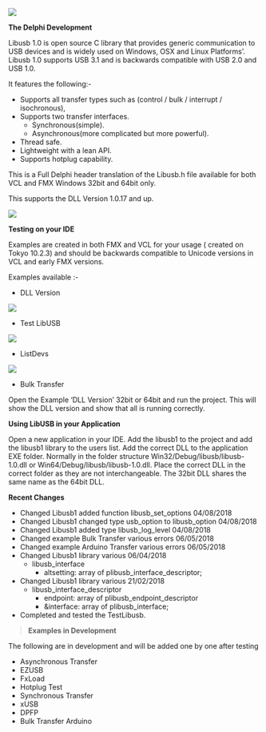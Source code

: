![](media/c073bd0e0ba1bc6330590f0f04173b5f.png)

**The Delphi Development**

Libusb 1.0 is open source C library that provides generic communication to USB
devices and is widely used on Windows, OSX and Linux Platforms’. Libusb 1.0
supports USB 3.1 and is backwards compatible with USB 2.0 and USB 1.0.

It features the following:-

-   Supports all transfer types such as (control / bulk / interrupt /
    isochronous),
-   Supports two transfer interfaces.
    -   Synchronous(simple).
    -   Asynchronous(more complicated but more powerful).
-   Thread safe.
-   Lightweight with a lean API.
-   Supports hotplug capability.

This is a Full Delphi header translation of the Libusb.h file available for both
VCL and FMX Windows 32bit and 64bit only.

This supports the DLL Version 1.0.17 and up.

![](media/5e7e326f1cac06cde584741d41543d22.gif)

**Testing on your IDE**

Examples are created in both FMX and VCL for your usage ( created on Tokyo
10.2.3) and should be backwards compatible to Unicode versions in VCL and early
FMX versions.

Examples available :-

-   DLL Version

![](media/c3c7bec784993da828c9302fc8b567f3.gif)

-   Test LibUSB

![](media/3316d2a33f3684da8b72c9b55c16419b.gif)

-   ListDevs

![](media/de3d28c2bba393cb3b591ed27c01b0d5.gif)

-   Bulk Transfer

Open the Example ‘DLL Version’ 32bit or 64bit and run the project. This will
show the DLL version and show that all is running correctly.

**Using LibUSB in your Application**

Open a new application in your IDE. Add the libusb1 to the project and add the
libusb1 library to the users list. Add the correct DLL to the application EXE
folder. Normally in the folder structure Win32/Debug/libusb/libusb-1.0.dll or
Win64/Debug/libusb/libusb-1.0.dll. Place the correct DLL in the correct folder
as they are not interchangeable. The 32bit DLL shares the same name as the 64bit
DLL.

**Recent Changes**
 -  Changed Libusb1 added function libusb_set_options 04/08/2018
 -  Changed Libusb1 changed type usb_option to libusb_option 04/08/2018
 -  Changed Libusb1 added type libusb_log_level 04/08/2018
 -  Changed example Bulk Transfer various errors 06/05/2018
-   Changed example Arduino Transfer various errors 06/05/2018
-   Changed Libusb1 library various 06/04/2018
    -   libusb_interface
        -   altsetting: array of plibusb_interface_descriptor;
-   Changed Libusb1 library various 21/02/2018
    -   libusb_interface_descriptor
        -   endpoint: array of plibusb_endpoint_descriptor
        -   &interface: array of plibusb_interface;
-   Completed and tested the TestLibusb.

>   **Examples in Development**

The following are in development and will be added one by one after testing

-   Asynchronous Transfer
-   EZUSB
-   FxLoad
-   Hotplug Test
-   Synchronous Transfer
-   xUSB
-   DPFP
-   Bulk Transfer Arduino
